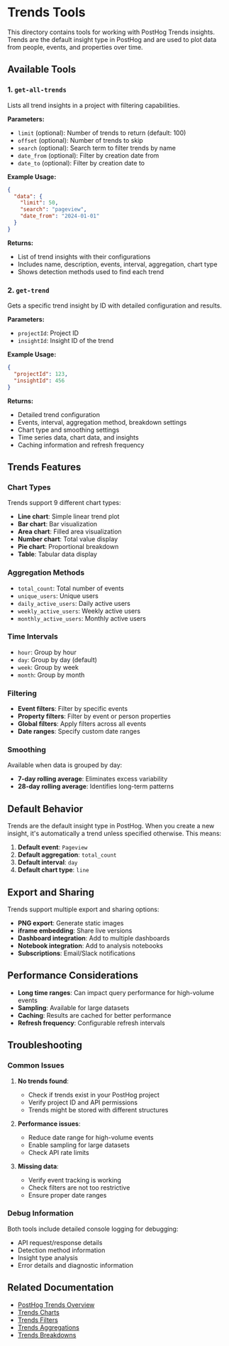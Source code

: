 # Trends Tools

This directory contains tools for working with PostHog Trends insights. Trends are the default insight type in PostHog and are used to plot data from people, events, and properties over time.

## Available Tools

### 1. `get-all-trends`
Lists all trend insights in a project with filtering capabilities.

**Parameters:**
- `limit` (optional): Number of trends to return (default: 100)
- `offset` (optional): Number of trends to skip
- `search` (optional): Search term to filter trends by name
- `date_from` (optional): Filter by creation date from
- `date_to` (optional): Filter by creation date to

**Example Usage:**
```json
{
  "data": {
    "limit": 50,
    "search": "pageview",
    "date_from": "2024-01-01"
  }
}
```

**Returns:**
- List of trend insights with their configurations
- Includes name, description, events, interval, aggregation, chart type
- Shows detection methods used to find each trend

### 2. `get-trend`
Gets a specific trend insight by ID with detailed configuration and results.

**Parameters:**
- `projectId`: Project ID
- `insightId`: Insight ID of the trend

**Example Usage:**
```json
{
  "projectId": 123,
  "insightId": 456
}
```

**Returns:**
- Detailed trend configuration
- Events, interval, aggregation method, breakdown settings
- Chart type and smoothing settings
- Time series data, chart data, and insights
- Caching information and refresh frequency

## Trends Features

### Chart Types
Trends support 9 different chart types:
- **Line chart**: Simple linear trend plot
- **Bar chart**: Bar visualization
- **Area chart**: Filled area visualization
- **Number chart**: Total value display
- **Pie chart**: Proportional breakdown
- **Table**: Tabular data display

### Aggregation Methods
- `total_count`: Total number of events
- `unique_users`: Unique users
- `daily_active_users`: Daily active users
- `weekly_active_users`: Weekly active users
- `monthly_active_users`: Monthly active users

### Time Intervals
- `hour`: Group by hour
- `day`: Group by day (default)
- `week`: Group by week
- `month`: Group by month

### Filtering
- **Event filters**: Filter by specific events
- **Property filters**: Filter by event or person properties
- **Global filters**: Apply filters across all events
- **Date ranges**: Specify custom date ranges

### Smoothing
Available when data is grouped by day:
- **7-day rolling average**: Eliminates excess variability
- **28-day rolling average**: Identifies long-term patterns

## Default Behavior

Trends are the default insight type in PostHog. When you create a new insight, it's automatically a trend unless specified otherwise. This means:

1. **Default event**: `Pageview`
2. **Default aggregation**: `total_count`
3. **Default interval**: `day`
4. **Default chart type**: `line`

## Export and Sharing

Trends support multiple export and sharing options:
- **PNG export**: Generate static images
- **iframe embedding**: Share live versions
- **Dashboard integration**: Add to multiple dashboards
- **Notebook integration**: Add to analysis notebooks
- **Subscriptions**: Email/Slack notifications

## Performance Considerations

- **Long time ranges**: Can impact query performance for high-volume events
- **Sampling**: Available for large datasets
- **Caching**: Results are cached for better performance
- **Refresh frequency**: Configurable refresh intervals

## Troubleshooting

### Common Issues

1. **No trends found**: 
   - Check if trends exist in your PostHog project
   - Verify project ID and API permissions
   - Trends might be stored with different structures

2. **Performance issues**:
   - Reduce date range for high-volume events
   - Enable sampling for large datasets
   - Check API rate limits

3. **Missing data**:
   - Verify event tracking is working
   - Check filters are not too restrictive
   - Ensure proper date ranges

### Debug Information

Both tools include detailed console logging for debugging:
- API request/response details
- Detection method information
- Insight type analysis
- Error details and diagnostic information

## Related Documentation

- [PostHog Trends Overview](https://posthog.com/docs/product-analytics/trends/overview)
- [Trends Charts](https://posthog.com/docs/product-analytics/trends/charts)
- [Trends Filters](https://posthog.com/docs/product-analytics/trends/filters)
- [Trends Aggregations](https://posthog.com/docs/product-analytics/trends/aggregations)
- [Trends Breakdowns](https://posthog.com/docs/product-analytics/trends/breakdowns) 